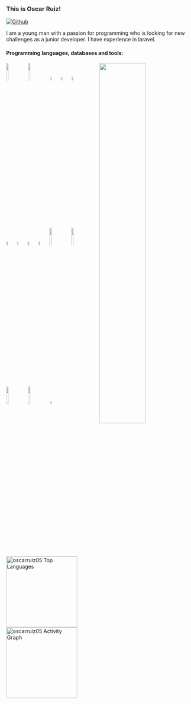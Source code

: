 ### This is Oscar Ruiz!

[![Github](https://img.shields.io/badge/-Github-000?style=flat&logo=Github&logoColor=white)](https://github.com/oscarruiz05)

I am a young man with a passion for programming who is looking for new challenges as a junior developer.
I have experience in laravel.


#### Programming languages, databases and tools: 
<p>
	<img width="50%" align="right" src="https://github-readme-stats.vercel.app/api?username=oscarruiz05&show_icons=true&hide_border=true&theme=chartreuse-dark" />

<code><img width="11%" src="https://www.vectorlogo.zone/logos/laravel/laravel-ar21.svg"></code>
<code><img width="11%" src="https://www.vectorlogo.zone/logos/apache/apache-official.svg"></code>
<code><img width="5%" src="https://www.vectorlogo.zone/logos/javascript/javascript-icon.svg"></code>
<code><img width="5%" src="https://www.vectorlogo.zone/logos/w3_html5/w3_html5-icon.svg"></code>
<code><img width="5%" src="https://www.vectorlogo.zone/logos/mysql/mysql-icon.svg"></code>
<br />
<br />
<code><img width="5%" src="https://www.vectorlogo.zone/logos/git-scm/git-scm-icon.svg"></code>
<code><img width="5%" src="https://www.vectorlogo.zone/logos/phpmyadmin/phpmyadmin-icon.svg"></code>
<code><img width="5%" src="https://www.vectorlogo.zone/logos/php/php-icon.svg"></code>
<code><img width="5%" src="https://www.vectorlogo.zone/logos/getbootstrap/getbootstrap-icon.svg"></code>
<code><img width="11%" src="https://www.vectorlogo.zone/logos/digitalocean/digitalocean-ar21.svg"></code>
<code><img width="11%" src="https://www.vectorlogo.zone/logos/ubuntu/ubuntu-ar21.svg"></code>
<code><img width="11%" src="https://www.vectorlogo.zone/logos/vuejs/vuejs-ar21.svg"></code>
<code><img width="11%" src="https://www.vectorlogo.zone/logos/angular/angular-ar21.svg"></code>
<code><img width="4%" src="https://www.vectorlogo.zone/logos/typescriptlang/typescriptlang-icon.svg"></code>
</p>
<br/>
 <a href="https://github.com/anuraghazra/github-readme-stats"><img alt="oscarruiz05 Top Languages" src="https://github-readme-stats.vercel.app/api/top-langs/?username=oscarruiz05&langs_count=8&layout=compact&theme=chartreuse-dark&hide_border=true&bg_color=1F222E&title_color=F85D7F&icon_color=F8D866&hide=Jupyter%20Notebook" height="192px"/></a>
<a href="https://github.com/ashutosh00710/github-readme-activity-graph"><img alt="oscarruiz05 Activity Graph" src="https://github-readme-activity-graph.cyclic.app/graph/?username=oscarruiz05&bg_color=1F222E&color=F8D866&line=F85D7F&point=FFFFFF&hide_border=true" height="192px" /></a>

